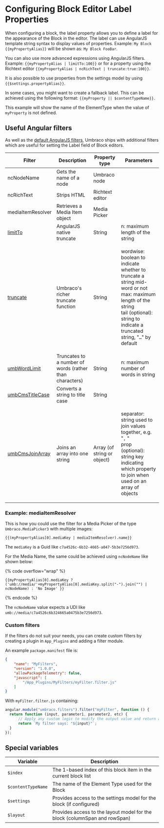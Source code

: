 # Configuring Block Editor Label Properties

When configuring a block, the label property allows you to define a label for the appearance of the Block in the editor. The label can use AngularJS template string syntax to display values of properties. Example: `My Block {{myPropertyAlias}}` will be shown as: `My Block FooBar`.

You can also use more advanced expressions using AngularJS filters. Example: `{{myPropertyAlias | limitTo:100}}` or for a property using the Richtext editor `{{myPropertyAlias | ncRichText | truncate:true:100}}`.

It is also possible to use properties from the settings model by using `{{$settings.propertyAlias}}`.

In some cases, you might want to create a fallback label. This can be achieved using the following format: `{{myProperty || $contentTypeName}}`.

This example will show the name of the ElementType when the value of `myProperty` is not defined.

## Useful Angular filters

As well as the [default AngularJS filters](https://docs.angularjs.org/api/ng/filter), Umbraco ships with additional filters which are useful for setting the Label field of Block editors.

| Filter                                                                                             | Description                                             | Property type               | Parameters                                                                                                                                                                                                    |
| -------------------------------------------------------------------------------------------------- | ------------------------------------------------------- | --------------------------- | ------------------------------------------------------------------------------------------------------------------------------------------------------------------------------------------------------------- |
| ncNodeName                                                                                         | Gets the name of a node                                 | Umbraco node                |                                                                                                                                                                                                               |
| ncRichText                                                                                         | Strips HTML                                             | Richtext editor             |                                                                                                                                                                                                               |
| mediaItemResolver                                                                                  | Retrieves a Media Item object                           | Media Picker                |                                                                                                                                                                                                               |
| [limitTo](https://docs.angularjs.org/api/ng/filter/limitTo)                                        | AngularJS native truncate                               | String                      | n: maximum length of the string                                                                                                                                                                               |
| [truncate](https://apidocs.umbraco.com/v12/ui/#/api/umbraco.filters.filter:truncate)               | Umbraco's richer truncate function                      | String                      | <p>wordwise: boolean to indicate whether to truncate a string mid-word or not<br>max: maximum length of the string<br>tail (optional): string to indicate a truncated string, "<code>…</code>" by default</p> |
| [umbWordLimit](https://apidocs.umbraco.com/v12/ui/#/api/umbraco.filters.filter:umbWordLimit)       | Truncates to a number of words (rather than characters) | String                      | n: maximum number of words in string                                                                                                                                                                          |
| [umbCmsTitleCase](https://apidocs.umbraco.com/v12/ui/#/api/umbraco.filters.filter:umbCmsTitleCase) | Converts a string to title case                         | String                      |                                                                                                                                                                                                               |
| [umbCmsJoinArray](https://apidocs.umbraco.com/v12/ui/#/api/umbraco.filters.filter:umbCmsJoinArray) | Joins an array into one string                          | Array (of string or object) | <p>separator: string used to join values together, e.g. "<code>,</code> "<br>prop (optional): string key indicating which property to join when used on an array of objects</p>                               |

### Example: mediaItemResolver

This is how you could use the filter for a Media Picker of the type `Umbraco.MediaPicker3` with multiple images:

```
{{(myPropertyAlias[0].mediaKey | mediaItemResolver).name}}
```

The `mediaKey` is a Guid like `c7a4526c-6b32-4665-a047-5b3e7256d973`.

For the Media Name, the same could be achieved using `ncNodeName` like shown below:

{% code overflow="wrap" %}
```
{{myPropertyAlias[0].mediaKey ? ('umb://media/'+myPropertyAlias[0].mediaKey.split("-").join("") | ncNodeName) : 'No Image' }}
```
{% endcode %}

The `ncNodeName` value expects a UDI like `umb://media/c7a4526c6b324665a0475b3e7256d973`.

### Custom filters

If the filters do not suit your needs, you can create custom filters by creating a plugin in `App_Plugins` and adding a filter module.

An example `package.manifest` file is:

```json
{
    "name": "MyFilters",
    "version": "1.0.0",
    "allowPackageTelemetry": false,
    "javascript": [
        "/App_Plugins/MyFilters/myFilter.filter.js"
    ]
}
```

With `myFilter.filter.js` containing:

```javascript
angular.module("umbraco.filters").filter("myFilter", function () {
  return function (input, parameter1, parameter2, etc) {
      // Apply any custom logic to modify the output value and return a string
      return `My filter says: "${input}"`;
  }
});
```

## Special variables

| Variable           | Description                                                                |
| ------------------ | -------------------------------------------------------------------------- |
| `$index`           | The 1-based index of this block item in the current block list             |
| `$contentTypeName` | The name of the Element Type used for the Block                            |
| `$settings`        | Provides access to the settings model for the block (if configured)        |
| `$layout`          | Provides access to the layout model for the block (columnSpan and rowSpan) |

